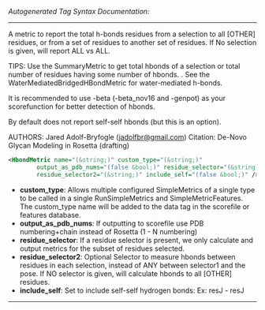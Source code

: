 <!-- THIS IS AN AUTOGENERATED FILE: Don't edit it directly, instead change the schema definition in the code itself. -->

_Autogenerated Tag Syntax Documentation:_

---
A metric to report the total h-bonds residues from a selection to all [OTHER] residues, or from a set of residues to another set of residues.  If No selection is given, will report ALL vs ALL.

 TIPS:
  Use the SummaryMetric to get total hbonds of a selection or total number of residues having some number of hbonds. . See the WaterMediatedBridgedHBondMetric for water-mediated h-bonds.

  It is recommended to use -beta (-beta_nov16 and -genpot) as your scorefunction for better detection of hbonds.

  By default does not report self-self hbonds (but this is an option).

 AUTHORS:
  Jared Adolf-Bryfogle (jadolfbr@gmail.com)
   Citation: De-Novo Glycan Modeling in Rosetta (drafting)

```xml
<HbondMetric name="(&string;)" custom_type="(&string;)"
        output_as_pdb_nums="(false &bool;)" residue_selector="(&string;)"
        residue_selector2="(&string;)" include_self="(false &bool;)" />
```

-   **custom_type**: Allows multiple configured SimpleMetrics of a single type to be called in a single RunSimpleMetrics and SimpleMetricFeatures. 
 The custom_type name will be added to the data tag in the scorefile or features database.
-   **output_as_pdb_nums**: If outputting to scorefile use PDB numbering+chain instead of Rosetta (1 - N numbering)
-   **residue_selector**: If a residue selector is present, we only calculate and output metrics for the subset of residues selected.
-   **residue_selector2**: Optional Selector to measure hbonds between residues in each selection, instead of ANY between selector1 and the pose.  If NO selector is given, will calculate hbonds to all [OTHER] residues.
-   **include_self**: Set to include self-self hydrogen bonds: Ex: resJ - resJ

---
